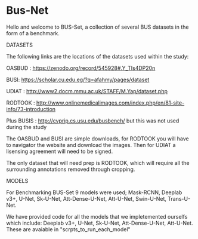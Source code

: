 # Bus-Net
Hello and welcome to BUS-Set, a collection of several BUS datasets in the form of a benchmark.

DATASETS

The following links are the locations of the datasets used within the study:

OASBUD : https://zenodo.org/record/545928#.Y_TIs4DP20n

BUSI: https://scholar.cu.edu.eg/?q=afahmy/pages/dataset

UDIAT : http://www2.docm.mmu.ac.uk/STAFF/M.Yap/dataset.php

RODTOOK : http://www.onlinemedicalimages.com/index.php/en/81-site-info/73-introduction

Plus BUSIS : http://cvprip.cs.usu.edu/busbench/  but this was not used during the study


The OASBUD and BUSI are simple downloads, for RODTOOK you will have to navigator the website and download the images. 
Then for UDIAT a lisensing agreement will need to be signed. 

The only dataset that will need prep is RODTOOK, which will require all the surrounding annotations removed through cropping.

MODELS

For Benchmarking BUS-Set 9 models were used; Mask-RCNN, Deeplab v3+, U-Net, Sk-U-Net, Att-Dense-U-Net, Att-U-Net, Swin-U-Net, Trans-U-Net.

We have provided code for all the models that we impletemented ourselfs which include: Deeplab v3+, U-Net, Sk-U-Net, Att-Dense-U-Net, Att-U-Net. 
These are avaiable in "scrpts_to_run_each_model"


